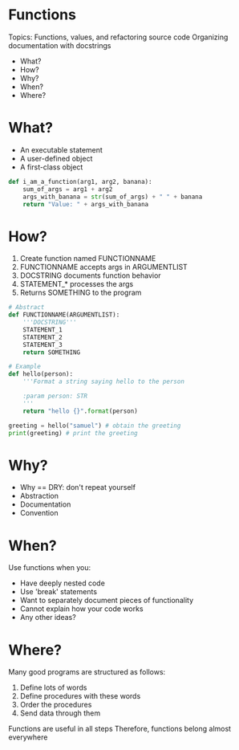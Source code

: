 # Functions

Topics: 
Functions, values, and refactoring source code 
Organizing documentation with docstrings

* What?
* How?
* Why?
* When?
* Where?


# What?

* An executable statement
* A user-defined object
* A first-class object

```python
def i_am_a_function(arg1, arg2, banana):
    sum_of_args = arg1 + arg2
    args_with_banana = str(sum_of_args) + " " + banana
    return "Value: " + args_with_banana
```


# How?

1. Create function named FUNCTIONNAME
1. FUNCTIONNAME accepts args in ARGUMENTLIST
1. DOCSTRING documents function behavior
1. STATEMENT_* processes the args
1. Returns SOMETHING to the program

```python
# Abstract
def FUNCTIONNAME(ARGUMENTLIST):
    '''DOCSTRING'''
    STATEMENT_1
    STATEMENT_2
    STATEMENT_3
    return SOMETHING

# Example
def hello(person):
    '''Format a string saying hello to the person

    :param person: STR
    '''
    return "hello {}".format(person)

greeting = hello("samuel") # obtain the greeting
print(greeting) # print the greeting
```


# Why?

* Why == DRY: don't repeat yourself
* Abstraction
* Documentation
* Convention


# When?

Use functions when you:

* Have deeply nested code
* Use 'break' statements
* Want to separately document pieces of functionality
* Cannot explain how your code works
* Any other ideas?


# Where?

Many good programs are structured as follows:

1. Define lots of words
1. Define procedures with these words
1. Order the procedures
1. Send data through them

Functions are useful in all steps 
Therefore, functions belong almost everywhere
